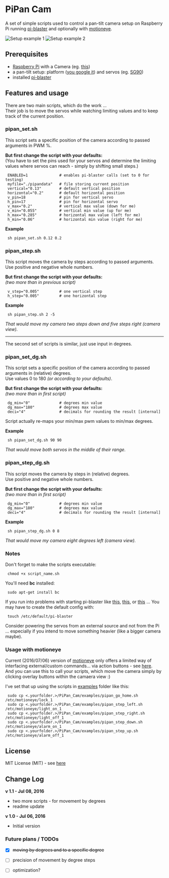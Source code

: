 PiPan Cam
=========

A set of simple scripts used to control a pan-tilt camera setup on Raspberry Pi running [pi-blaster](https://github.com/sarfata/pi-blaster/) and optionally with [motioneye](https://github.com/ccrisan/motioneye).

![Setup example 1](/setup_example1.jpg)
![Setup example 2](/setup_example2.jpg)


## Prerequisites
 - [Raspberry Pi](https://www.raspberrypi.org/products/) with a Camera (eg. [this](https://www.raspberrypi.org/products/camera-module-v2/))
 - a pan-tilt setup: platform ([you google it](https://www.google.com/search?q=Pan%2FTilt+Camera+Platform)) and servos (eg. [SG90](https://www.google.com/search?q=SG90+servo))
 - installed [pi-blaster](https://github.com/sarfata/pi-blaster/)

## Features and usage
There are two main scripts, which do the work ...
<br/>Their job is to move the servos while watching limiting values and to keep track of the current position.

### pipan_set.sh
This script sets a specific position of the camera according to passed arguments in PWM %.

**But first change the script with your defaults:**
<br/>(You have to set the pins used for your servos and determine the limiting values where servos can reach - simply by shifting small steps.)

     ENABLED=1              # enables pi-blaster calls (set to 0 for testing)
     myfile="./pipandata"   # file storing current position
     vertical="0.13"        # default vertical position
     horizontal="0.2"       # default horizontal position
     v_pin=18               # pin for vertical servo
     h_pin=17               # pin for horizontal servo
     v_max="0.2"            # vertical max value (down for me)
     v_min="0.055"          # vertical min value (up for me)
     h_max="0.285"          # horizontal max value (left for me)
     h_min="0.06"           # horizontal min value (right for me)

**Example**

     sh pipan_set.sh 0.12 0.2

### pipan_step.sh
This script moves the camera by steps according to passed arguments.
<br/>Use positive and negative whole numbers.

**But first change the script with your defaults:**
<br/>*(two more than in previous script)*

     v_step="0.005"         # one vertical step
     h_step="0.005"         # one horizontal step

**Example**

     sh pipan_step.sh 2 -5 

*That would move my camera two steps down and five steps right (camera view).*

---
The second set of scripts is similar, just use input in degrees. 

### pipan_set_dg.sh
This script sets a specific position of the camera according to passed arguments in (relative) degrees.
<br/>Use values 0 to 180 _(or according to your defaults)_.

**But first change the script with your defaults:**
<br/>*(two more than in first script)*

     dg_min="0"             # degrees min value
     dg_max="180"           # degrees max value
     deci="4"               # decimals for rounding the result [internal]

Script actually re-maps your min/max pwm values to min/max degrees.

**Example**

     sh pipan_set_dg.sh 90 90 

*That would move both servos in the middle of their range.*

### pipan_step_dg.sh
This script moves the camera by steps in (relative) degrees.
<br/>Use positive and negative whole numbers.

**But first change the script with your defaults:**
<br/>*(two more than in first script)*

     dg_min="0"             # degrees min value
     dg_max="180"           # degrees max value
     deci="4"               # decimals for rounding the result [internal]

**Example**

     sh pipan_step_dg.sh 0 8 

*That would move my camera eight degrees left (camera view).*

### Notes
Don't forget to make the scripts executable:

     chmod +x script_name.sh

You'll need **bc** installed:

     sudo apt-get install bc

If you run into problems with starting pi-blaster like [this](https://github.com/sarfata/pi-blaster/issues/68), [this](https://github.com/sarfata/pi-blaster/issues/72), or [this](https://github.com/sarfata/pi-blaster/issues/71) ... You may have to create the default config with:

     touch /etc/default/pi-blaster

Consider powering the servos from an external source and not from the Pi ... especially if you intend to move something heavier (like a bigger camera maybe).

### Usage with motioneye
Current (2016/07/06) version of [motioneye](https://github.com/ccrisan/motioneye) only offers a limited way of interfacing external/custom commands... via action buttons - see [here](https://github.com/ccrisan/motioneye/wiki/Action-Buttons).
<br/>And you can use this to call your scripts, which move the camera simply by clicking overlay buttons within the camaera view :)

I've set that up using the scripts in [examples](/examples/) folder like this:

     sudo cp <.yourfolder.>/PiPan_Cam/examples/pipan_go_home.sh /etc/motioneye/lock_1
     sudo cp <.yourfolder.>/PiPan_Cam/examples/pipan_step_left.sh /etc/motioneye/light_on_1
     sudo cp <.yourfolder.>/PiPan_Cam/examples/pipan_step_right.sh /etc/motioneye/light_off_1
     sudo cp <.yourfolder.>/PiPan_Cam/examples/pipan_step_down.sh /etc/motioneye/alarm_on_1
     sudo cp <.yourfolder.>/PiPan_Cam/examples/pipan_step_up.sh /etc/motioneye/alarm_off_1

## License
MIT License (MIT) - see [here](LICENSE.txt)

## Change Log
**v 1.1 - Jul 08, 2016**

* two more scripts - for movement by degrees
* readme update

**v 1.0 - Jul 06, 2016**

* Initial version

### Future plans / TODOs

- [x] ~~moving by degrees and to a specific degree~~
- [ ] precision of movement by degree steps
- [ ] optimization?
 